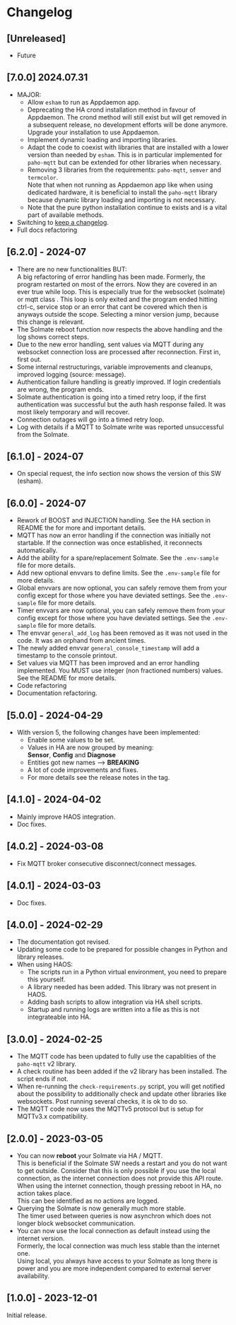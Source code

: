 # Changelog

## [Unreleased]

* Future

## [7.0.0] 2024.07.31

* MAJOR:
  * Allow `esham` to run as Appdaemon app.
  * Deprecating the HA crond installation method in favour of Appdaemon. The crond method will still exist
    but will get removed in a subsequent release, no development efforts will be done anymore. Upgrade
    your installation to use Appdaemon.
  * Implement dynamic loading and importing libraries.
  * Adapt the code to coexist with libraries that are installed with a lower version than needed by `esham`.
    This is in particular implemented for `paho-mqtt` but can be extended for other libraries when necessary.
  * Removing 3 libraries from the requirements: `paho-mqtt`, `semver` and `termcolor`.\
    Note that when not running as Appdaemon app like when using dedicated hardware, it is beneficial
    to install the `paho-mqtt` library because dynamic library loading and importing is not necessary.
  * Note that the pure python installation continue to exists and is a vital part of available methods.
* Switching to [keep a changelog](https://keepachangelog.com).
* Full docs refactoring

## [6.2.0] - 2024-07

* There are no new functionalities BUT:\
  A big refactoring of error handling has been made. Formerly, the program restarted on most of the errors.
  Now they are covered in an ever true while loop. This is especially true for the websocket (solmate)
  or mqtt class . This loop is only exited and the program ended hitting ctrl-c, service stop or an error
  that cant be covered which then is anyways outside the scope. Selecting a minor version jump, because this
  change is relevant.
* The Solmate reboot function now respects the above handling and the log shows correct steps.
* Due to the new error handling, sent values via MQTT during any websocket connection loss are processed
  after reconnection. First in, first out.
* Some internal restructurings, variable improvements and cleanups, improved logging (source: message).
* Authentication failure handling is greatly improved. If login credentials are wrong, the program ends.
* Solmate authentication is going into a timed retry loop, if the first authentication was successful
  but the auth hash response failed. It was most likely temporary and will recover.
* Connection outages will go into a timed retry loop.
* Log with details if a MQTT to Solmate write was reported unsuccessful from the Solmate. 

## [6.1.0] - 2024-07

* On special request, the info section now shows the version of this SW (esham).

## [6.0.0] - 2024-07

* Rework of BOOST and INJECTION handling. See the HA section in README the for more and important details.
* MQTT has now an error handling if the connection was initially not startable.
  If the connection was once established, it reconnects automatically.
* Add the ability for a spare/replacement Solmate. See the `.env-sample` file for more details.
* Add new optional envvars to define limits. See the `.env-sample` file for more details.
* Global envvars are now optional, you can safely remove them from your config except for those
  where you have deviated settings. See the `.env-sample` file for more details.
* Timer envvars are now optional, you can safely remove them from your config except for those
  where you have deviated settings. See the `.env-sample` file for more details.
* The envvar `general_add_log` has been removed as it was not used in the code.
  It was an orphand from ancient times.
* The newly added envvar `general_console_timestamp` will add a timestamp to the console printout.
* Set values via MQTT has been improved and an error handling implemented. You MUST use integer
  (non fractioned numbers) values. See the README for more details.
* Code refactoring
* Documentation refactoring.

## [5.0.0] - 2024-04-29

* With version 5, the following changes have been implemented:
  * Enable some values to be set.
  * Values in HA are now grouped by meaning:\
    **Sensor**, **Config** and **Diagnose**
  * Entities got new names --> **BREAKING**
  * A lot of code improvements and fixes.
  * For more details see the release notes in the tag.

## [4.1.0] - 2024-04-02

* Mainly improve HAOS integration.
* Doc fixes.

## [4.0.2] - 2024-03-08

* Fix MQTT broker consecutive disconnect/connect messages.

## [4.0.1] - 2024-03-03

* Doc fixes.

## [4.0.0] - 2024-02-29

* The documentation got revised.
* Updating some code to be prepared for possible changes in Python and library releases.
* When using HAOS:
    - The scripts run in a Python virtual environment, you need to prepare this yourself.
    - A library needed has been added. This library was not present in HAOS.
    - Adding bash scripts to allow integration via HA shell scripts.
    - Startup and running logs are written into a file as this is not integrateable into HA.
  
## [3.0.0] - 2024-02-25

* The MQTT code has been updated to fully use the capablities of the `paho-mqtt` v2 library.
* A check routine has been added if the v2 library has been installed. The script ends if not.
* When re-running the `check-requirements.py` script, you will get notified about the possibility
to additionally check and update other libraries like websockets. Post running several checks,
it is ok to do so.
* The MQTT code now uses the MQTTv5 protocol but is setup for MQTTv3.x compatibility.

## [2.0.0] - 2023-03-05

* You can now **reboot** your Solmate via HA / MQTT.\
  This is beneficial if the Solmate SW needs a restart and you do not want to get outside.
  Consider that this is only possible if you use the local connection,
  as the internet connection does not provide this API route.
  When using the internet connection, though pressing reboot in HA, no action takes place.  
  This can bee identified as no actions are logged.
* Querying the Solmate is now generally much more stable.\
  The timer used between queries is now asynchron which does not longer block websocket communication.
* You can now use the local connection as default instead using the internet version.\
 Formerly, the local connection was much less stable than the internet one.  
 Using local, you always have access to your Solmate as long there is power and you are more independent
 compared to external server availability.

## [1.0.0] - 2023-12-01

Initial release.
